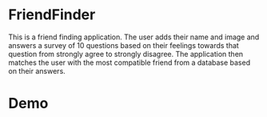 # FriendFinder

This is a friend finding application. The user adds their name and image and answers a survey of 10 questions based on their feelings towards that question from strongly agree to strongly disagree. The application then matches the user with the most compatible friend from a database based on their answers.

# Demo
